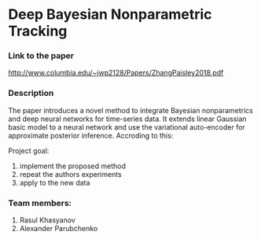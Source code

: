 # Deep Bayesian Nonparametric Tracking

### Link to the paper 
http://www.columbia.edu/~jwp2128/Papers/ZhangPaisley2018.pdf

### Description 
The paper introduces a novel method to integrate Bayesian nonparametrics and deep neural networks for time-series data.
It extends linear Gaussian basic model to a neural network and use the variational auto-encoder for approximate posterior inference. Accroding to this:

Project goal: 
1) implement the proposed method 
2) repeat the authors experiments
3) apply to the new data

### Team members:

1. Rasul Khasyanov
2. Alexander Parubchenko
